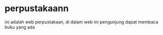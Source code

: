 # perpustakaann
ini adalah web perpustakaan, di dalam web ini pengunjung dapat membaca buku yang ada
